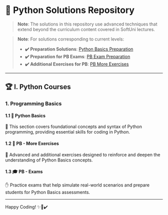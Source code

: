 # 🐍 Python Solutions Repository

> **Note**: The solutions in this repository use advanced techniques that extend beyond the curriculum content covered in SoftUni lectures.

> **Note**: For solutions corresponding to current levels:
> - **✔️ Preparation Solutions**: [Python Basics Preparation](https://github.com/SimeonChifligarov/SoftUni_as_Lecturer/tree/main/Python_Courses/Python_Basics/Preparation)
> - **✔️ Preparation for PB Exams**: [PB Exam Preparation](https://github.com/SimeonChifligarov/SoftUni_as_Lecturer/tree/main/Python_Courses/Python_Basics/Preparation_PB_Exams)
> - **✔️ Additional Exercises for PB**: [PB More Exercises](https://github.com/SimeonChifligarov/SoftUni_as_Lecturer/tree/main/Python_Courses/Python_Basics/Preparation_PB_More_Exercises)

---

## 🏆 I. Python Courses

### 1. Programming Basics

#### 1.1 📘 Python Basics
👋 This section covers foundational concepts and syntax of Python programming, providing essential skills for coding in Python.

#### 1.2 🧩 PB - More Exercises
👐 Advanced and additional exercises designed to reinforce and deepen the understanding of Python Basics concepts.

#### 1.3 🎓 PB - Exams
✋ Practice exams that help simulate real-world scenarios and prepare students for Python Basics assessments.

---

Happy Coding! ✨🚀✔️
